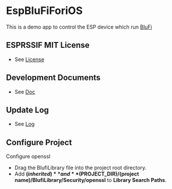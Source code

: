 # EspBluFiForiOS
This is a demo app to control the ESP device which run [BluFi](https://github.com/espressif/esp-idf/tree/release/v4.0/examples/bluetooth/bluedroid/ble/blufi)

## ESPRSSIF MIT License
- See [License](LICENSE.txt)

## Development Documents
- See [Doc](doc/Introduction_to_the_EspBlufi_API_Interface_for_iOS__en.md)

## Update Log
- See [Log](log/updatelog-en.md)

## Configure Project

Configure openssl

* Drag the BlufiLibrary file into the project root directory.
* Add **$(inherited)** and **$(PROJECT_DIR)/(project name)/BlufiLibrary/Security/openssl** to **Library Search Paths**.
